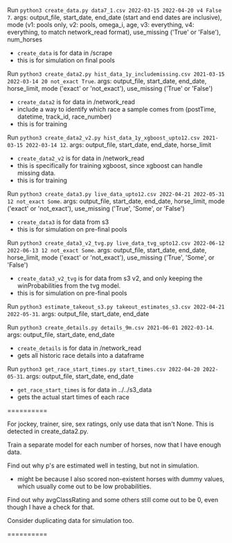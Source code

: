 
Run `python3 create_data.py data7_1.csv 2022-03-15 2022-04-20 v4 False 7`. args: output_file, start_date, end_date (start and end dates are inclusive), mode (v1: pools only, v2: pools, omega_i, age, v3: everything, v4: everything, to match network_read format), use_missing ('True' or 'False'), num_horses
- `create_data` is for data in /scrape
- this is for simulation on final pools

Run `python3 create_data2.py hist_data_1y_includemissing.csv 2021-03-15 2022-03-14 20 not_exact True`. args: output_file, start_date, end_date, horse_limit, mode ('exact' or 'not_exact'), use_missing ('True' or 'False')
- `create_data2` is for data in /network_read
- include a way to identify which race a sample comes from (postTime, datetime, track_id, race_number)
- this is for training

Run `python3 create_data2_v2.py hist_data_1y_xgboost_upto12.csv 2021-03-15 2022-03-14 12`. args: output_file, start_date, end_date, horse_limit
- `create_data2_v2` is for data in /network_read
- this is specifically for training xgboost, since xgboost can handle missing data.
- this is for training

Run `python3 create_data3.py live_data_upto12.csv 2022-04-21 2022-05-31 12 not_exact Some`. args: output_file, start_date, end_date, horse_limit, mode ('exact' or 'not_exact'), use_missing ('True', 'Some', or 'False')
- `create_data3` is for data from s3
- this is for simulation on pre-final pools

Run `python3 create_data3_v2_tvg.py live_data_tvg_upto12.csv 2022-06-12 2022-06-13 12 not_exact Some`. args: output_file, start_date, end_date, horse_limit, mode ('exact' or 'not_exact'), use_missing ('True', 'Some', or 'False')
- `create_data3_v2_tvg` is for data from s3 v2, and only keeping the winProbabilities from the tvg model.
- this is for simulation on pre-final pools

Run `python3 estimate_takeout_s3.py takeout_estimates_s3.csv 2022-04-21 2022-05-31`. args: output_file, start_date, end_date

Run `python3 create_details.py details_9m.csv 2021-06-01 2022-03-14`. args: output_file, start_date, end_date
- `create_details` is for data in /network_read
- gets all historic race details into a dataframe

Run `python3 get_race_start_times.py start_times.csv 2022-04-20 2022-05-31`. args: output_file, start_date, end_date
- `get_race_start_times` is for data in ../../s3_data
- gets the actual start times of each race

==========

For jockey, trainer, sire, sex ratings, only use data that isn't None. This is detected in create_data2.py.

Train a separate model for each number of horses, now that I have enough data.

Find out why p's are estimated well in testing, but not in simulation.
- might be because I also scored non-existent horses with dummy values, which usually come out to be low probabilities.

Find out why avgClassRating and some others still come out to be 0, even though I have a check for that.

Consider duplicating data for simulation too.

==========
